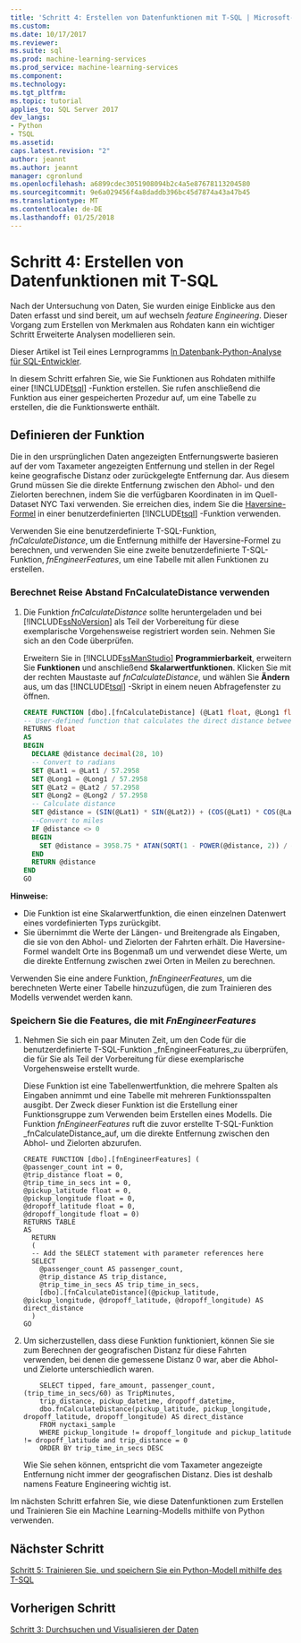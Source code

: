 ```yaml
---
title: 'Schritt 4: Erstellen von Datenfunktionen mit T-SQL | Microsoft-Dokumentation'
ms.custom: 
ms.date: 10/17/2017
ms.reviewer: 
ms.suite: sql
ms.prod: machine-learning-services
ms.prod_service: machine-learning-services
ms.component: 
ms.technology: 
ms.tgt_pltfrm: 
ms.topic: tutorial
applies_to: SQL Server 2017
dev_langs:
- Python
- TSQL
ms.assetid: 
caps.latest.revision: "2"
author: jeannt
ms.author: jeannt
manager: cgronlund
ms.openlocfilehash: a6899cdec3051908094b2c4a5e87678113204580
ms.sourcegitcommit: 9e6a029456f4a8daddb396bc45d7874a43a47b45
ms.translationtype: MT
ms.contentlocale: de-DE
ms.lasthandoff: 01/25/2018
---
```

# <a name="step-4-create-data-features-using-t-sql"></a>Schritt 4: Erstellen von Datenfunktionen mit T-SQL

Nach der Untersuchung von Daten, Sie wurden einige Einblicke aus den Daten erfasst und sind bereit, um auf wechseln *feature Engineering*. Dieser Vorgang zum Erstellen von Merkmalen aus Rohdaten kann ein wichtiger Schritt Erweiterte Analysen modellieren sein.

Dieser Artikel ist Teil eines Lernprogramms [In Datenbank-Python-Analyse für SQL-Entwickler](sqldev-in-database-python-for-sql-developers.md). 

In diesem Schritt erfahren Sie, wie Sie Funktionen aus Rohdaten mithilfe einer [!INCLUDE[tsql](../../includes/tsql-md.md)] -Funktion erstellen. Sie rufen anschließend die Funktion aus einer gespeicherten Prozedur auf, um eine Tabelle zu erstellen, die die Funktionswerte enthält.

## <a name="define-the-function"></a>Definieren der Funktion

Die in den ursprünglichen Daten angezeigten Entfernungswerte basieren auf der vom Taxameter angezeigten Entfernung und stellen in der Regel keine geografische Distanz oder zurückgelegte Entfernung dar. Aus diesem Grund müssen Sie die direkte Entfernung zwischen den Abhol- und den Zielorten berechnen, indem Sie die verfügbaren Koordinaten in im Quell-Dataset NYC Taxi verwenden. Sie erreichen dies, indem Sie die [Haversine-Formel](https://en.wikipedia.org/wiki/Haversine_formula) in einer benutzerdefinierten [!INCLUDE[tsql](../../includes/tsql-md.md)] -Funktion verwenden.

Verwenden Sie eine benutzerdefinierte T-SQL-Funktion, _fnCalculateDistance_, um die Entfernung mithilfe der Haversine-Formel zu berechnen, und verwenden Sie eine zweite benutzerdefinierte T-SQL-Funktion, _fnEngineerFeatures_, um eine Tabelle mit allen Funktionen zu erstellen.

### <a name="calculate-trip-distance-using-fncalculatedistance"></a>Berechnet Reise Abstand FnCalculateDistance verwenden

1.  Die Funktion _fnCalculateDistance_ sollte heruntergeladen und bei [!INCLUDE[ssNoVersion](../../includes/ssnoversion-md.md)] als Teil der Vorbereitung für diese exemplarische Vorgehensweise registriert worden sein. Nehmen Sie sich an den Code überprüfen.
  
    Erweitern Sie in [!INCLUDE[ssManStudio](../../includes/ssmanstudio-md.md)] **Programmierbarkeit**, erweitern Sie **Funktionen** und anschließend **Skalarwertfunktionen**.
    Klicken Sie mit der rechten Maustaste auf _fnCalculateDistance_, und wählen Sie **Ändern** aus, um das [!INCLUDE[tsql](../../includes/tsql-md.md)] -Skript in einem neuen Abfragefenster zu öffnen.
  
    ```SQL
    CREATE FUNCTION [dbo].[fnCalculateDistance] (@Lat1 float, @Long1 float, @Lat2 float, @Long2 float)
    -- User-defined function that calculates the direct distance between two geographical coordinates
    RETURNS float
    AS
    BEGIN
      DECLARE @distance decimal(28, 10)
      -- Convert to radians
      SET @Lat1 = @Lat1 / 57.2958
      SET @Long1 = @Long1 / 57.2958
      SET @Lat2 = @Lat2 / 57.2958
      SET @Long2 = @Long2 / 57.2958
      -- Calculate distance
      SET @distance = (SIN(@Lat1) * SIN(@Lat2)) + (COS(@Lat1) * COS(@Lat2) * COS(@Long2 - @Long1))
      --Convert to miles
      IF @distance <> 0
      BEGIN
        SET @distance = 3958.75 * ATAN(SQRT(1 - POWER(@distance, 2)) / @distance);
      END
      RETURN @distance
    END
    GO
    ```
**Hinweise:**

- Die Funktion ist eine Skalarwertfunktion, die einen einzelnen Datenwert eines vordefinierten Typs zurückgibt.
- Sie übernimmt die Werte der Längen- und Breitengrade als Eingaben, die sie von den Abhol- und Zielorten der Fahrten erhält. Die Haversine-Formel wandelt Orte ins Bogenmaß um und verwendet diese Werte, um die direkte Entfernung zwischen zwei Orten in Meilen zu berechnen.

Verwenden Sie eine andere Funktion, _fnEngineerFeatures_, um die berechneten Werte einer Tabelle hinzuzufügen, die zum Trainieren des Modells verwendet werden kann.

### <a name="save-the-features-using-fnengineerfeatures"></a>Speichern Sie die Features, die mit _FnEngineerFeatures_

1.  Nehmen Sie sich ein paar Minuten Zeit, um den Code für die benutzerdefinierte T-SQL-Funktion _fnEngineerFeatures_zu überprüfen, die für Sie als Teil der Vorbereitung für diese exemplarische Vorgehensweise erstellt wurde.
  
    Diese Funktion ist eine Tabellenwertfunktion, die mehrere Spalten als Eingaben annimmt und eine Tabelle mit mehreren Funktionsspalten ausgibt.  Der Zweck dieser Funktion ist die Erstellung einer Funktionsgruppe zum Verwenden beim Erstellen eines Modells. Die Funktion _fnEngineerFeatures_ ruft die zuvor erstellte T-SQL-Funktion _fnCalculateDistance_auf, um die direkte Entfernung zwischen den Abhol- und Zielorten abzurufen.
  
    ```
    CREATE FUNCTION [dbo].[fnEngineerFeatures] (
    @passenger_count int = 0,
    @trip_distance float = 0,
    @trip_time_in_secs int = 0,
    @pickup_latitude float = 0,
    @pickup_longitude float = 0,
    @dropoff_latitude float = 0,
    @dropoff_longitude float = 0)
    RETURNS TABLE
    AS
      RETURN
      (
      -- Add the SELECT statement with parameter references here
      SELECT
        @passenger_count AS passenger_count,
        @trip_distance AS trip_distance,
        @trip_time_in_secs AS trip_time_in_secs,
        [dbo].[fnCalculateDistance](@pickup_latitude, @pickup_longitude, @dropoff_latitude, @dropoff_longitude) AS direct_distance
      )
    GO
    ```
  
2. Um sicherzustellen, dass diese Funktion funktioniert, können Sie sie zum Berechnen der geografischen Distanz für diese Fahrten verwenden, bei denen die gemessene Distanz 0 war, aber die Abhol- und Zielorte unterschiedlich waren.
  
    ```
        SELECT tipped, fare_amount, passenger_count,(trip_time_in_secs/60) as TripMinutes,
        trip_distance, pickup_datetime, dropoff_datetime,
        dbo.fnCalculateDistance(pickup_latitude, pickup_longitude,  dropoff_latitude, dropoff_longitude) AS direct_distance
        FROM nyctaxi_sample
        WHERE pickup_longitude != dropoff_longitude and pickup_latitude != dropoff_latitude and trip_distance = 0
        ORDER BY trip_time_in_secs DESC
    ```
  
    Wie Sie sehen können, entspricht die vom Taxameter angezeigte Entfernung nicht immer der geografischen Distanz. Dies ist deshalb namens Feature Engineering wichtig ist.

Im nächsten Schritt erfahren Sie, wie diese Datenfunktionen zum Erstellen und Trainieren Sie ein Machine Learning-Modells mithilfe von Python verwenden.

## <a name="next-step"></a>Nächster Schritt

[Schritt 5: Trainieren Sie, und speichern Sie ein Python-Modell mithilfe des T-SQL](sqldev-py5-train-and-save-a-model-using-t-sql.md)

## <a name="previous-step"></a>Vorherigen Schritt

[Schritt 3: Durchsuchen und Visualisieren der Daten](sqldev-py3-explore-and-visualize-the-data.md)


